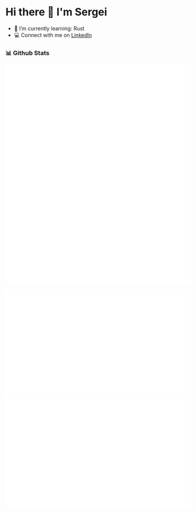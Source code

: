 # Hi there :wave: I'm Sergei

- 🌱  I’m currently learning: Rust
- 💻  Connect with me on [LinkedIn](https://www.linkedin.com/in/sergei-kharchikov-9b01bb1b4/)

<!---
### 🔨 Languages and Tools (WIP):
<a href="https://www.scala-lang.org/" target="_blank"> <img align="left" src="https://cdn-icons-png.flaticon.com/512/6132/6132220.png" alt="scala" height="42px"/> </a>
<a href="https://typelevel.org/cats-effect/" target="_blank"> <img align="left" src="https://raw.githubusercontent.com/typelevel/cats-effect/series/3.x/images/cats-effect-logo.png" alt="cats-effect" height="42px"/> </a>
-->

<!-- <br> -->
<!-- <br> -->

<!-- Github stats -->
### 📊 Github Stats
![](https://raw.githubusercontent.com/callmestech/github-stats-rs/master/resources/generated/overview.svg#gh-dark-mode-only)
![](https://raw.githubusercontent.com/callmestech/github-stats-rs/master/resources/generated/overview.svg#gh-light-mode-only)

![](https://raw.githubusercontent.com/callmestech/github-stats-rs/master/resources/generated/languages.svg#gh-dark-mode-only)
![](https://raw.githubusercontent.com/callmestech/github-stats-rs/master/resources/generated/languages.svg#gh-light-mode-only)


<!-- Leetcode Stats -->
<!-- ### Leetcode
[![Leetcode Stats](https://leetcard.jacoblin.cool/callmestech?&theme=wtf)](https://leetcode.com/callmestech/)
-->
